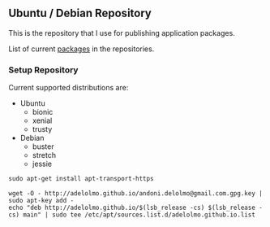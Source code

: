 ## Ubuntu / Debian Repository

This is the repository that I use for publishing application packages.

List of current [packages](PACKAGES.md) in the repositories.

### Setup Repository

Current supported distributions are:

- Ubuntu
    - bionic
    - xenial
    - trusty
- Debian
    - buster
    - stretch
    - jessie

```markdown
sudo apt-get install apt-transport-https
```

```
wget -O - http://adelolmo.github.io/andoni.delolmo@gmail.com.gpg.key | sudo apt-key add -
echo "deb http://adelolmo.github.io/$(lsb_release -cs) $(lsb_release -cs) main" | sudo tee /etc/apt/sources.list.d/adelolmo.github.io.list
```
